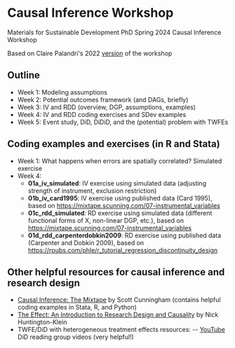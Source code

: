 # Causal Inference Workshop
Materials for Sustainable Development PhD Spring 2024 Causal Inference Workshop 

Based on Claire Palandri's 2022 [version](https://clairepalandri.github.io/docs/CIworkshop_syllabus.pdf) of the workshop

## Outline
- Week 1: Modeling assumptions
- Week 2: Potential outcomes framework (and DAGs, briefly)
- Week 3: IV and RDD (overview, DGP, assumptions, examples)
- Week 4: IV and RDD coding exercises and SDev examples
- Week 5: Event study, DiD, DiDiD, and the (potential) problem with TWFEs


## Coding examples and exercises (in R and Stata)
- Week 1: What happens when errors are spatially correlated? Simulated exercise
- Week 4:
  - __01a_iv_simulated__: IV exercise using simulated data (adjusting strength of instrument, exclusion restriction)
  - __01b_iv_card1995__: IV exercise using published data (Card 1995), based on https://mixtape.scunning.com/07-instrumental_variables
  - __01c_rdd_simulated__: RD exercise using simulated data (different functional forms of X, non-linear DGP, etc.), based on https://mixtape.scunning.com/07-instrumental_variables
  - __01d_rdd_carpenterdobkin2009__: RD exercise using published data (Carpenter and Dobkin 2009), based on https://rpubs.com/phle/r_tutorial_regression_discontinuity_design


## Other helpful resources for causal inference and research design 
- [Causal Inference: The Mixtape](https://mixtape.scunning.com/) by Scott Cunningham (contains helpful coding examples in Stata, R, and Python)
- [The Effect: An Introduction to Research Design and Causality](https://theeffectbook.net/index.html) by Nick Huntington-Klein
- TWFE/DiD with heterogeneous treatment effects resources:
-- [YouTube](https://www.youtube.com/playlist?list=PLVObvb_htcuBt8mV9yNagt7hK9FL5KXeE) DiD reading group videos (very helpful!)
